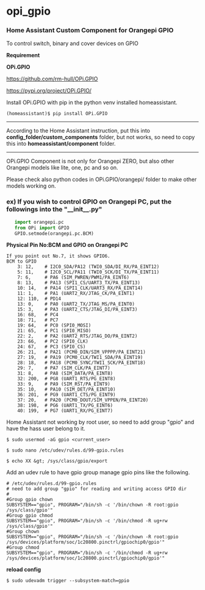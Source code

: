 # opi_gpio
### Home Assistant Custom Component for Orangepi GPIO

To control switch, binary and cover devices on GPIO 

**Requirement**

**OPi.GPIO**

https://github.com/rm-hull/OPi.GPIO

https://pypi.org/project/OPi.GPIO/

Install OPi.GPIO with pip in the python venv installed homeassistant.
```
(homeassistant)$ pip install OPi.GPIO
```
-------------

According to the Home Assistant instruction, put this into **config_folder/custom_components** folder, but not works, so need to copy this into **homeassistant/component** folder.

-------------
OPi.GPIO Component is not only for Orangepi ZERO, but also other Orangepi models like lite, one, pc and so on. 

Please check also python codes in OPi.GPIO/orangepi/ folder to make other models working on.

### ex) If you wish to control GPIO on Orangepi PC, put the followings into the  "\_\_init\_\_.py"

```python
   import orangepi.pc
   from OPi import GPIO
   GPIO.setmode(orangepi.pc.BCM)
```

**Physical Pin No:BCM and GPIO on Orangepi PC**
```
If you point out No.7, it shows GPIO6.
BCM to GPIO
    3: 12,    # I2C0_SDA/PA12 (TWI0_SDA/DI_RX/PA_EINT12)
    5: 11,    # I2C0_SCL/PA11 (TWI0_SCK/DI_TX/PA_EINT11)
    7: 6,     # PA6 (SIM_PWREN/PWM1/PA_EINT6)
    8: 13,    # PA13 (SPI1_CS/UART3_TX/PA_EINT13)
    10: 14,   # PA14 (SPI1_CLK/UART3_RX/PA_EINT14)
    11: 1,    # PA1 (UART2_RX/JTAG_CK/PA_EINT1)
    12: 110,  # PD14
    13: 0,    # PA0 (UART2_TX/JTAG_MS/PA_EINT0)
    15: 3,    # PA3 (UART2_CTS/JTAG_DI/PA_EINT3)
    16: 68,   # PC4
    18: 71,   # PC7
    19: 64,   # PC0 (SPI0_MOSI)
    21: 65,   # PC1 (SPI0_MISO)
    22: 2,    # PA2 (UART2_RTS/JTAG_DO/PA_EINT2)
    23: 66,   # PC2 (SPI0_CLK)
    24: 67,   # PC3 (SPI0_CS)
    26: 21,   # PA21 (PCM0_DIN/SIM_VPPPP/PA_EINT21)
    27: 19,   # PA19 (PCM0_CLK/TWI1_SDA/PA_EINT19)
    28: 18,   # PA18 (PCM0_SYNC/TWI1_SCK/PA_EINT18)
    29: 7,    # PA7 (SIM_CLK/PA_EINT7)
    31: 8,    # PA8 (SIM_DATA/PA_EINT8)
    32: 200,  # PG8 (UART1_RTS/PG_EINT8)
    33: 9,    # PA9 (SIM_RST/PA_EINT9)
    35: 10,   # PA10 (SIM_DET/PA_EINT10)
    36: 201,  # PG9 (UART1_CTS/PG_EINT9)
    37: 20,   # PA20 (PCM0_DOUT/SIM_VPPEN/PA_EINT20)
    38: 198,  # PG6 (UART1_TX/PG_EINT6)
    40: 199,  # PG7 (UART1_RX/PG_EINT7)
```   

Home Assistant not working by root user, so need to add group "gpio" and have the hass user belong to it.

```
$ sudo usermod -aG gpio <current_user>
```

```
$ sudo nano /etc/udev/rules.d/99-gpio.rules
```

```
$ echo XX &gt; /sys/class/gpio/export
```
Add an udev rule to have gpio group manage gpio pins like the following. 
```
# /etc/udev/rules.d/99-gpio.rules
# need to add group "gpio" for reading and writing access GPIO dir
#
#Group gpio chown
SUBSYSTEM=="gpio", PROGRAM="/bin/sh -c '/bin/chown -R root:gpio /sys/class/gpio'"
#Group gpio chmod
SUBSYSTEM=="gpio", PROGRAM="/bin/sh -c '/bin/chmod -R ug+rw /sys/class/gpio'"
#Group chown
SUBSYSTEM=="gpio", PROGRAM="/bin/sh -c '/bin/chown -R root:gpio /sys/devices/platform/soc/1c20800.pinctrl/gpiochip0/gpio'"
#Group chmod
SUBSYSTEM=="gpio", PROGRAM="/bin/sh -c '/bin/chmod -R ug+rw /sys/devices/platform/soc/1c20800.pinctrl/gpiochip0/gpio'"

```
**reload config**
```
$ sudo udevadm trigger --subsystem-match=gpio
```
